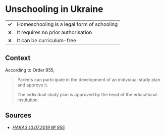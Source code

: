 # Unschooling in Ukraine
| | |
|-|-|
| __✓__ | Homeschooling is a legal form of schooling |
| __✗__ | It requires no prior authorisation |
| __✗__ | It can be curriculum-free |

## Context

According to Order 955,

> Parents can participate in the development of an individual study plan and approve it.
>
> The individual study plan is approved by the head of the educational institution.

## Sources

* [_НАКАЗ 10.07.2019  № 955_](https://zakon.rada.gov.ua/laws/show/z0852-19#Text)

